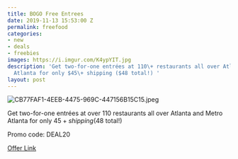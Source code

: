 ```yaml
---
title: BOGO Free Entrees
date: 2019-11-13 15:53:00 Z
permalink: freefood
categories:
- new
- deals
- freebies
images: https://i.imgur.com/K4ypYIT.jpg
description: 'Get two-for-one entrées at 110\+ restaurants all over Atlanta and Metro
  Atlanta for only $45\+ shipping ($48 total!) '
layout: post
---
```


![CB77FAF1-4EEB-4475-969C-447156B15C15.jpeg](/uploads/CB77FAF1-4EEB-4475-969C-447156B15C15.jpeg)

Get two-for-one entrées at over 110 restaurants all over Atlanta and Metro Atlanta for only $45+ shipping ($48 total!) 

Promo code:  DEAL20

[Offer Link](http://bit.ly/ATLpass20)